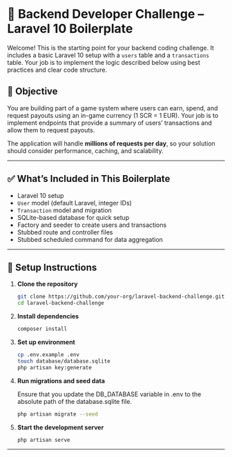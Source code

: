 # 🧪 Backend Developer Challenge – Laravel 10 Boilerplate

Welcome! This is the starting point for your backend coding challenge. It includes a basic Laravel 10 setup with a `users` table and a `transactions` table. Your job is to implement the logic described below using best practices and clear code structure.

## 🧠 Objective

You are building part of a game system where users can earn, spend, and request payouts using an in-game currency (1 SCR = 1 EUR). Your job is to implement endpoints that provide a summary of users’ transactions and allow them to request payouts.

The application will handle **millions of requests per day**, so your solution should consider performance, caching, and scalability.

---

## ✅ What’s Included in This Boilerplate

- Laravel 10 setup
- `User` model (default Laravel, integer IDs)
- `Transaction` model and migration
- SQLite-based database for quick setup
- Factory and seeder to create users and transactions
- Stubbed route and controller files
- Stubbed scheduled command for data aggregation

---

## 🔧 Setup Instructions

1. **Clone the repository**
    ```bash
    git clone https://github.com/your-org/laravel-backend-challenge.git
    cd laravel-backend-challenge
    ```

2. **Install dependencies**
    ```bash
    composer install
    ```

3. **Set up environment**
    ```bash
    cp .env.example .env
    touch database/database.sqlite
    php artisan key:generate
    ```

4. **Run migrations and seed data**

   Ensure that you update the DB_DATABASE variable in .env to the absolute path of the database.sqlite file.   

    ```bash
    php artisan migrate --seed
    ```

5. **Start the development server**
    ```bash
    php artisan serve
    ```

---

